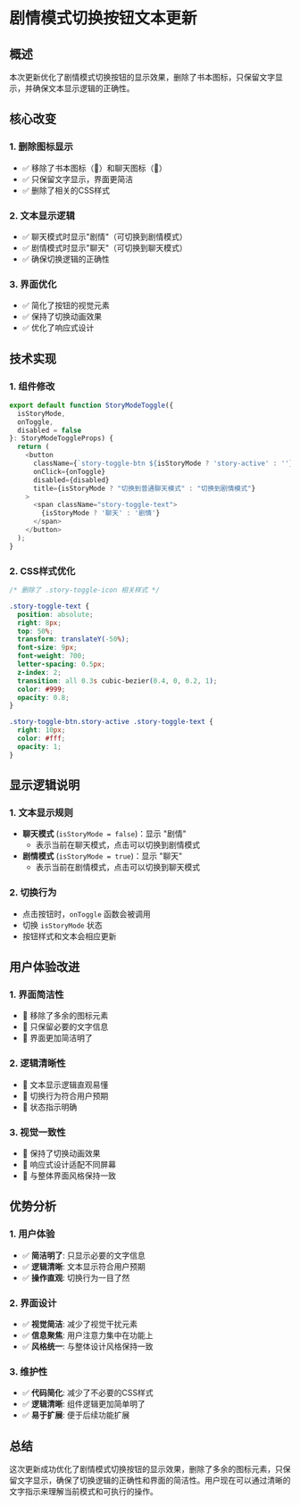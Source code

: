 # 剧情模式切换按钮文本更新

## 概述

本次更新优化了剧情模式切换按钮的显示效果，删除了书本图标，只保留文字显示，并确保文本显示逻辑的正确性。

## 核心改变

### 1. **删除图标显示**
- ✅ 移除了书本图标（📖）和聊天图标（💬）
- ✅ 只保留文字显示，界面更简洁
- ✅ 删除了相关的CSS样式

### 2. **文本显示逻辑**
- ✅ 聊天模式时显示"剧情"（可切换到剧情模式）
- ✅ 剧情模式时显示"聊天"（可切换到聊天模式）
- ✅ 确保切换逻辑的正确性

### 3. **界面优化**
- ✅ 简化了按钮的视觉元素
- ✅ 保持了切换动画效果
- ✅ 优化了响应式设计

## 技术实现

### 1. **组件修改**
```typescript
export default function StoryModeToggle({ 
  isStoryMode, 
  onToggle, 
  disabled = false 
}: StoryModeToggleProps) {
  return (
    <button 
      className={`story-toggle-btn ${isStoryMode ? 'story-active' : ''}`}
      onClick={onToggle}
      disabled={disabled}
      title={isStoryMode ? "切换到普通聊天模式" : "切换到剧情模式"}
    >
      <span className="story-toggle-text">
        {isStoryMode ? '聊天' : '剧情'}
      </span>
    </button>
  );
}
```

### 2. **CSS样式优化**
```css
/* 删除了 .story-toggle-icon 相关样式 */

.story-toggle-text {
  position: absolute;
  right: 8px;
  top: 50%;
  transform: translateY(-50%);
  font-size: 9px;
  font-weight: 700;
  letter-spacing: 0.5px;
  z-index: 2;
  transition: all 0.3s cubic-bezier(0.4, 0, 0.2, 1);
  color: #999;
  opacity: 0.8;
}

.story-toggle-btn.story-active .story-toggle-text {
  right: 10px;
  color: #fff;
  opacity: 1;
}
```

## 显示逻辑说明

### 1. **文本显示规则**
- **聊天模式** (`isStoryMode = false`)：显示 "剧情"
  - 表示当前在聊天模式，点击可以切换到剧情模式
- **剧情模式** (`isStoryMode = true`)：显示 "聊天"
  - 表示当前在剧情模式，点击可以切换到聊天模式

### 2. **切换行为**
- 点击按钮时，`onToggle` 函数会被调用
- 切换 `isStoryMode` 状态
- 按钮样式和文本会相应更新

## 用户体验改进

### 1. **界面简洁性**
- 🎯 移除了多余的图标元素
- 🎯 只保留必要的文字信息
- 🎯 界面更加简洁明了

### 2. **逻辑清晰性**
- 🔄 文本显示逻辑直观易懂
- 🔄 切换行为符合用户预期
- 🔄 状态指示明确

### 3. **视觉一致性**
- 🎨 保持了切换动画效果
- 🎨 响应式设计适配不同屏幕
- 🎨 与整体界面风格保持一致

## 优势分析

### 1. **用户体验**
- ✅ **简洁明了**: 只显示必要的文字信息
- ✅ **逻辑清晰**: 文本显示符合用户预期
- ✅ **操作直观**: 切换行为一目了然

### 2. **界面设计**
- ✅ **视觉简洁**: 减少了视觉干扰元素
- ✅ **信息聚焦**: 用户注意力集中在功能上
- ✅ **风格统一**: 与整体设计风格保持一致

### 3. **维护性**
- ✅ **代码简化**: 减少了不必要的CSS样式
- ✅ **逻辑清晰**: 组件逻辑更加简单明了
- ✅ **易于扩展**: 便于后续功能扩展

## 总结

这次更新成功优化了剧情模式切换按钮的显示效果，删除了多余的图标元素，只保留文字显示，确保了切换逻辑的正确性和界面的简洁性。用户现在可以通过清晰的文字指示来理解当前模式和可执行的操作。
